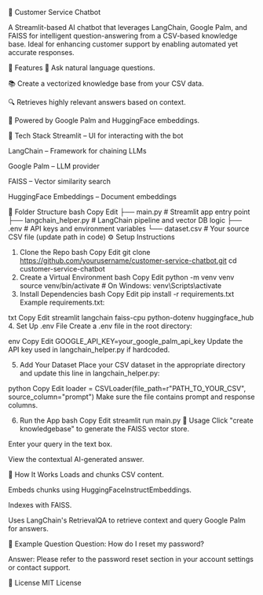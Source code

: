 🤖 Customer Service Chatbot



A Streamlit-based AI chatbot that leverages LangChain, Google Palm, and FAISS for intelligent question-answering from a CSV-based knowledge base. Ideal for enhancing customer support by enabling automated yet accurate responses.

🚀 Features
💬 Ask natural language questions.

📚 Create a vectorized knowledge base from your CSV data.

🔍 Retrieves highly relevant answers based on context.

🤖 Powered by Google Palm and HuggingFace embeddings.

🧰 Tech Stack
Streamlit – UI for interacting with the bot

LangChain – Framework for chaining LLMs

Google Palm – LLM provider

FAISS – Vector similarity search

HuggingFace Embeddings – Document embeddings

📂 Folder Structure
bash
Copy
Edit
├── main.py                  # Streamlit app entry point
├── langchain_helper.py     # LangChain pipeline and vector DB logic
├── .env                    # API keys and environment variables
└── dataset.csv             # Your source CSV file (update path in code)
⚙️ Setup Instructions
1. Clone the Repo
bash
Copy
Edit
git clone https://github.com/yourusername/customer-service-chatbot.git
cd customer-service-chatbot
2. Create a Virtual Environment
bash
Copy
Edit
python -m venv venv
source venv/bin/activate  # On Windows: venv\Scripts\activate
3. Install Dependencies
bash
Copy
Edit
pip install -r requirements.txt
Example requirements.txt:

txt
Copy
Edit
streamlit
langchain
faiss-cpu
python-dotenv
huggingface_hub
4. Set Up .env File
Create a .env file in the root directory:

env
Copy
Edit
GOOGLE_API_KEY=your_google_palm_api_key
Update the API key used in langchain_helper.py if hardcoded.

5. Add Your Dataset
Place your CSV dataset in the appropriate directory and update this line in langchain_helper.py:

python
Copy
Edit
loader = CSVLoader(file_path=r"PATH_TO_YOUR_CSV", source_column="prompt")
Make sure the file contains prompt and response columns.

6. Run the App
bash
Copy
Edit
streamlit run main.py
📝 Usage
Click "create knowledgebase" to generate the FAISS vector store.

Enter your query in the text box.

View the contextual AI-generated answer.

🧠 How It Works
Loads and chunks CSV content.

Embeds chunks using HuggingFaceInstructEmbeddings.

Indexes with FAISS.

Uses LangChain's RetrievalQA to retrieve context and query Google Palm for answers.

📌 Example Question
Question: How do I reset my password?

Answer: Please refer to the password reset section in your account settings or contact support.

📄 License
MIT License
